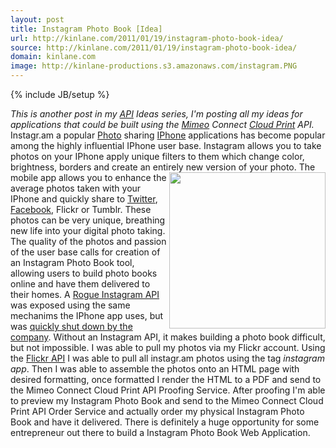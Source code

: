 ```yaml
---
layout: post
title: Instagram Photo Book [Idea]
url: http://kinlane.com/2011/01/19/instagram-photo-book-idea/
source: http://kinlane.com/2011/01/19/instagram-photo-book-idea/
domain: kinlane.com
image: http://kinlane-productions.s3.amazonaws.com/instagram.PNG
---
```

{% include JB/setup %}<p>
     <em>This is another post in my <a href="http://www.apievangelist.com/">API</a> Ideas series, I'm posting all my ideas for applications that could be built using the <a href="http://www.mimeo.com">Mimeo</a> Connect <a href="http://www.kinlane.com/category/cloud-computing/cloud-print/">Cloud Print</a> API.</em> Instagr.am a popular <a href="http://www.kinlane.com/category/publishing/">Photo</a> sharing <a href="http://www.kinlane.com/category/mobile/iphone/">IPhone</a> applications has become popular among the highly influential IPhone user base. Instagram allows you to take photos on your IPhone apply unique filters to them which change color, brightness, borders and create an entirely new version of your photo. <img class="c1"
        src="http://kinlane-productions.s3.amazonaws.com/instagram.PNG"
        alt=""
        width="250"
        align="right" /> The mobile app allows you to enhance the average photos taken with your IPhone and quickly share to <a href="http://www.kinlane.com/category/twitter/">Twitter</a>, <a href="http://www.kinlane.com/category/facebook/">Facebook</a>, Flickr or Tumblr. These photos can be very unique, breathing new life into your digital photo taking. The quality of the photos and passion of the user base calls for creation of an Instagram Photo Book tool, allowing users to build photo books online and have them delivered to their homes. A <a href="http://www.kinlane.com/2010/12/instagram-launches-api/"
        target="_blank">Rogue Instagram API</a> was exposed using the same mechanims the IPhone app uses, but was <a href="http://blog.programmableweb.com/2011/01/12/instagram-shuts-down-third-party-developers-plans-official-api/"
        target="_blank">quickly shut down by the company</a>. Without an Instagram API, it makes building a photo book difficult, but not impossible. I was able to pull my photos via my Flickr account. Using the <a href="http://www.apievangelist.com/api-detail.php?API_ID=116"
        target="_blank">Flickr API</a> I was able to pull all instagr.am photos using the tag <em>instagram app</em>. Then I was able to assemble the photos onto an HTML page with desired formatting, once formatted I render the HTML to a PDF and send to the Mimeo Connect Cloud Print API Proofing Service. After proofing I'm able to preview my Instagram Photo Book and send to the Mimeo Connect Cloud Print API Order Service and actually order my physical Instagram Photo Book and have it delivered. There is definitely a huge opportunity for some entrepreneur out there to build a Instagram Photo Book Web Application.
</p>
